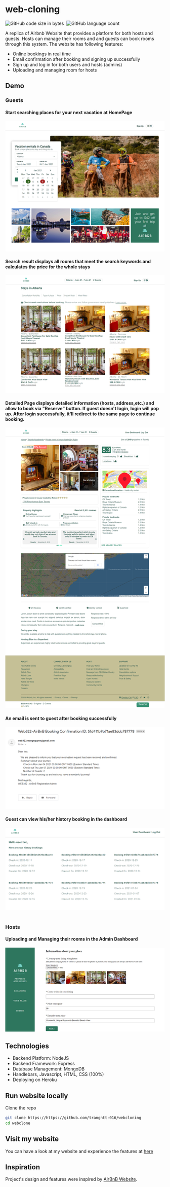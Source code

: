 # web-cloning
![GitHub code size in bytes](https://img.shields.io/github/languages/code-size/trangntt-016/webcloning?color=--color-scale-green-6&style=flat-square)&nbsp;
![GitHub language count](https://img.shields.io/github/languages/count/trangntt-016/webcloning?color=orange&style=flat-square)

A replica of Airbnb Website that provides a platform for both hosts and guests. Hosts can manage their rooms and and guests can book rooms through this system. The website has following features:
<ul>
  <li>Online bookings in real time</li>
  <li>Email confirmation after booking and signing up successfully</li>
  <li>Sign up and log in for both users and hosts (admins)</li>
  <li>Uploading and managing room for hosts</li>
</ul>

## Demo
### Guests
#### Start searching places for your next vacation at HomePage
![Example screenshot](./Screenshots/HomePage.png)
#### Search result displays all rooms that meet the search keywords and calculates the price for the whole stays
![Example screenshot](./Screenshots/SearchResult.png)
#### Detailed Page displays detailed information (hosts, address,etc.) and allow to book via "Reserve" button. If guest doesn't login, login will pop up. After login successfully, it'll redirect to the same page to continue booking.
![Example screenshot](./Screenshots/DetailedPlace.png)
#### An email is sent to guest after booking successfully
![Example screenshot](./Screenshots/ConfirmationEmail.png)
#### Guest can view his/her history booking in the dashboard
![Example screenshot](./Screenshots/UserDashboard.png)
&nbsp;
### Hosts
#### Uploading and Managing their rooms in the Admin Dashboard
![Example screenshot](./Screenshots/AdminUploading.png)

## Technologies
<ul>
  <li>Backend Platform: NodeJS</li>
  <li>Backend Framework: Express</li>
  <li>Database Management: MongoDB</li>
  <li>Handlebars, Javascript, HTML, CSS (100%)</li>
  <li>Deploying on Heroku</li>
</ul>


## Run website locally
Clone the repo
   ```sh
   git clone https://https://github.com/trangntt-016/webcloning
   cd webclone
   ```
## Visit my website
You can have a look at my website and experience the features at [here](https://webclone.herokuapp.com/)
## Inspiration
Project's design and features were inspired by [AirBnB Website](https://www.airbnb.ca/).
